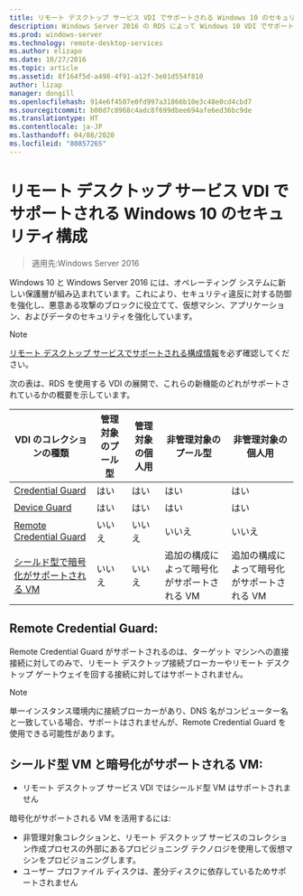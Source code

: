 ```yaml
---
title: リモート デスクトップ サービス VDI でサポートされる Windows 10 のセキュリティ構成
description: Windows Server 2016 の RDS によって Windows 10 VDI でサポートされる構成に関する情報を提供します。
ms.prod: windows-server
ms.technology: remote-desktop-services
ms.author: elizapo
ms.date: 10/27/2016
ms.topic: article
ms.assetid: 8f164f5d-a498-4f91-a12f-3e01d554f810
author: lizap
manager: dongill
ms.openlocfilehash: 914e6f4507e0fd997a31866b10e3c48e0cd4cbd7
ms.sourcegitcommit: b00d7c8968c4adc8f699dbee694afe6ed36bc9de
ms.translationtype: HT
ms.contentlocale: ja-JP
ms.lasthandoff: 04/08/2020
ms.locfileid: "80857265"
---
```

# <a name="supported-windows-10-security-configurations-for-remote-desktop-services-vdi"></a>リモート デスクトップ サービス VDI でサポートされる Windows 10 のセキュリティ構成

> 適用先:Windows Server 2016

Windows 10 と Windows Server 2016 には、オペレーティング システムに新しい保護層が組み込まれています。これにより、セキュリティ違反に対する防御を強化し、悪意ある攻撃のブロックに役立てて、仮想マシン、アプリケーション、およびデータのセキュリティを強化しています。

> [!NOTE]
> [リモート デスクトップ サービスでサポートされる構成情報](rds-supported-config.md)を必ず確認してください。

次の表は、RDS を使用する VDI の展開で、これらの新機能のどれがサポートされているかの概要を示しています。

|  VDI のコレクションの種類               |  管理対象のプール型 |  管理対象の個人用 |  非管理対象のプール型                                     |  非管理対象の個人用                                    |
|-------------------------------------|------------------|--------------------|--------------------------------------------------------|--------------------------------------------------------|
| [Credential Guard](https://technet.microsoft.com/itpro/windows/keep-secure/credential-guard)                    | はい              | はい                | はい                                                    | はい                                                    |
| [Device Guard](https://technet.microsoft.com/itpro/windows/keep-secure/device-guard-deployment-guide)                        | はい              | はい                | はい                                                    | はい                                                    |
| [Remote Credential Guard](https://technet.microsoft.com/itpro/windows/keep-secure/remote-credential-guard)             | いいえ               | いいえ                 | いいえ                                                     | いいえ                                                     |
| [シールド型で暗号化がサポートされる VM](../../security/guarded-fabric-shielded-vm/guarded-fabric-and-shielded-vms.md) | いいえ               | いいえ                 | 追加の構成によって暗号化がサポートされる VM | 追加の構成によって暗号化がサポートされる VM |

## <a name="remote-credential-guard"></a>Remote Credential Guard:

Remote Credential Guard がサポートされるのは、ターゲット マシンへの直接接続に対してのみで、リモート デスクトップ接続ブローカーやリモート デスクトップ ゲートウェイを回する接続に対してはサポートされません。
> [!NOTE]
> 単一インスタンス環境内に接続ブローカーがあり、DNS 名がコンピューター名と一致している場合、サポートはされませんが、Remote Credential Guard を使用できる可能性があります。

## <a name="shielded-vms-and-encryption-supported-vms"></a>シールド型 VM と暗号化がサポートされる VM: 

- リモート デスクトップ サービス VDI ではシールド型 VM はサポートされません 

暗号化がサポートされる VM を活用するには:
- 非管理対象コレクションと、リモート デスクトップ サービスのコレクション作成プロセスの外部にあるプロビジョニング テクノロジを使用して仮想マシンをプロビジョニングします。 
- ユーザー プロファイル ディスクは、差分ディスクに依存しているためサポートされません 

